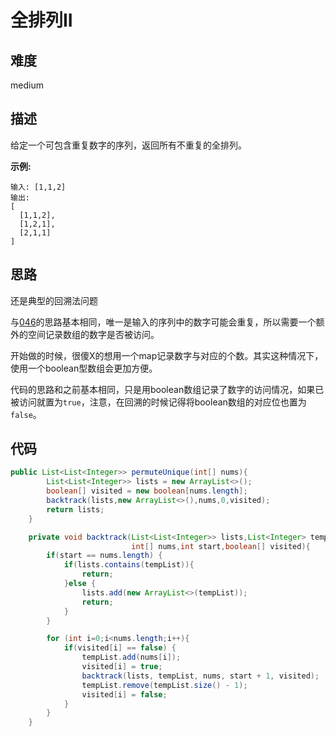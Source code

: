 # 全排列II

## 难度

medium

## 描述

给定一个可包含重复数字的序列，返回所有不重复的全排列。

**示例:**

```
输入: [1,1,2]
输出:
[
  [1,1,2],
  [1,2,1],
  [2,1,1]
]
```

## 思路

还是典型的回溯法问题

与[046](https://github.com/LeiXiaoss/leetcode_solution/blob/master/note/_046/046.md)的思路基本相同，唯一是输入的序列中的数字可能会重复，所以需要一个额外的空间记录数组的数字是否被访问。

开始做的时候，很傻X的想用一个map记录数字与对应的个数。其实这种情况下，使用一个boolean型数组会更加方便。

代码的思路和之前基本相同，只是用boolean数组记录了数字的访问情况，如果已被访问就置为`true`，注意，在回溯的时候记得将boolean数组的对应位也置为`false`。

## 代码

```java
public List<List<Integer>> permuteUnique(int[] nums){
        List<List<Integer>> lists = new ArrayList<>();
        boolean[] visited = new boolean[nums.length];
        backtrack(lists,new ArrayList<>(),nums,0,visited);
        return lists;
    }

    private void backtrack(List<List<Integer>> lists,List<Integer> tempList,
                           int[] nums,int start,boolean[] visited){
        if(start == nums.length) {
            if(lists.contains(tempList)){
                return;
            }else {
                lists.add(new ArrayList<>(tempList));
                return;
            }
        }

        for (int i=0;i<nums.length;i++){
            if(visited[i] == false) {
                tempList.add(nums[i]);
                visited[i] = true;
                backtrack(lists, tempList, nums, start + 1, visited);
                tempList.remove(tempList.size() - 1);
                visited[i] = false;
            }
        }
    }
```

